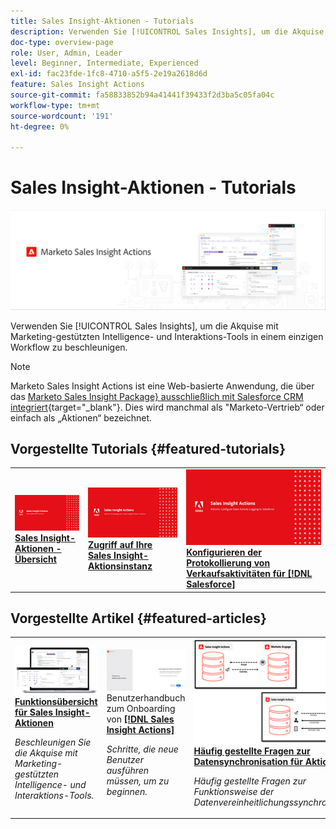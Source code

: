 ```yaml
---
title: Sales Insight-Aktionen - Tutorials
description: Verwenden Sie [!UICONTROL Sales Insights], um die Akquise mit Marketing-gestützten Intelligence- und Interaktions-Tools in einem einzigen Workflow zu beschleunigen.
doc-type: overview-page
role: User, Admin, Leader
level: Beginner, Intermediate, Experienced
exl-id: fac23fde-1fc8-4710-a5f5-2e19a2618d6d
feature: Sales Insight Actions
source-git-commit: fa58833852b94a41441f39433f2d3ba5c05fa04c
workflow-type: tm+mt
source-wordcount: '191'
ht-degree: 0%

---
```


# Sales Insight-Aktionen - Tutorials

![](assets/header.png)

Verwenden Sie [!UICONTROL Sales Insights], um die Akquise mit Marketing-gestützten Intelligence- und Interaktions-Tools in einem einzigen Workflow zu beschleunigen.

>[!NOTE]
>
>Marketo Sales Insight Actions ist eine Web-basierte Anwendung, die über das [Marketo Sales Insight Package&rbrace; ausschließlich mit Salesforce CRM integriert &#x200B;](https://experienceleague.adobe.com/de/docs/marketo/using/product-docs/marketo-sales-insight/msi-for-salesforce/installation/install-marketo-sales-insight-package-in-salesforce-appexchange){target="_blank"}. Dies wird manchmal als &quot;Marketo-Vertrieb“ oder einfach als „Aktionen“ bezeichnet.

## Vorgestellte Tutorials {#featured-tutorials}

<table style="table-layout:fixed">
<tr>
<td>
<a href="/help/sales-insight-actions/sales-insight-actions-overview.md"><img alt="Miniaturbild für Sales Insight-Aktionen - Übersicht" src="assets/sales-insight-actions-feature-overview-videothumb.png" /></a>
<div><a href="/help/sales-insight-actions/sales-insight-actions-overview.md"><strong>Sales Insight-Aktionen - Übersicht</strong></a></div>
</td>
<td>
<a href="/help/sales-insight-actions/accessing-your-sales-insight-actions-instance.md"><img alt="Miniaturbild für den Zugriff auf Ihre Sales Insight-Aktionsinstanz" src="assets/accessing-your-sales-insight-actions-instance-videothumb.png" /></a>
<div><a href="/help/sales-insight-actions/accessing-your-sales-insight-actions-instance.md"><strong>Zugriff auf Ihre Sales Insight-Aktionsinstanz</strong></a></div>
</td>
<td>
<a href="/help/sales-insight-actions/configure-sales-activity-logging-to-salesforce.md"><img alt="Miniaturbild für die Protokollierung der Verkaufsaktivität konfigurieren für [!DNL Salesforce]" src="assets/configure-sales-activity-logging-to-salesforce-videothumb.png" /></a>
<div><a href="/help/sales-insight-actions/configure-sales-activity-logging-to-salesforce.md"><strong>Konfigurieren der Protokollierung von Verkaufsaktivitäten für [!DNL Salesforce]</strong></a></div>
</td>
</tr>
</table>

## Vorgestellte Artikel {#featured-articles}

<table style="table-layout:fixed">
<tr>
<td>
<a href="https://experienceleague.adobe.com/docs/marketo/using/product-docs/marketo-sales-insight/actions/sales-insight-actions-feature-overview.html?lang=de"><img alt="Miniaturbild für Sales Insight-Aktionen - Funktionsübersicht" src="assets/sales-insight-actions-feature-overview-thumb.png" /></a>
<div><a href="https://experienceleague.adobe.com/docs/marketo/using/product-docs/marketo-sales-insight/actions/sales-insight-actions-feature-overview.html?lang=de"><strong>Funktionsübersicht für Sales Insight-Aktionen</strong></a></div>
<p><em>Beschleunigen Sie die Akquise mit Marketing-gestützten Intelligence- und Interaktions-Tools.</em></p>
</td>
<td>
<a href="https://experienceleague.adobe.com/docs/marketo/using/product-docs/marketo-sales-insight/actions/getting-started/sales-insight-actions-user-onboarding-checklist.html?lang=de"><img alt="Miniaturbild für das Onboarding-Handbuch für [!DNL Sales Insight Actions] Benutzer" src="assets/sales-insight-actions-user-onboarding-guide-thumb.png" /></a>
<div>Benutzerhandbuch zum Onboarding von <a href="https://experienceleague.adobe.com/docs/marketo/using/product-docs/marketo-sales-insight/actions/getting-started/sales-insight-actions-user-onboarding-checklist.html?lang=de"><strong>[!DNL Sales Insight Actions]</strong></a></div>
<p><em>Schritte, die neue Benutzer ausführen müssen, um zu beginnen.</em></p>
</td>
<td>
<a href="https://experienceleague.adobe.com/docs/marketo/using/product-docs/marketo-sales-insight/actions/admin/actions-data-sync-faq.html?lang=de"><img alt="Miniaturbild für häufig gestellte Fragen zur Datensynchronisierung bei Aktionen" src="assets/actions-data-sync-faq-thumb.png" /></a>
<div><a href="https://experienceleague.adobe.com/docs/marketo/using/product-docs/marketo-sales-insight/actions/admin/actions-data-sync-faq.html?lang=de"><strong>Häufig gestellte Fragen zur Datensynchronisation für Aktionen</strong></a></div>
<p><em>Häufig gestellte Fragen zur Funktionsweise der Datenvereinheitlichungssynchronisierung.</em></p>
</td>
</tr>
</table>

